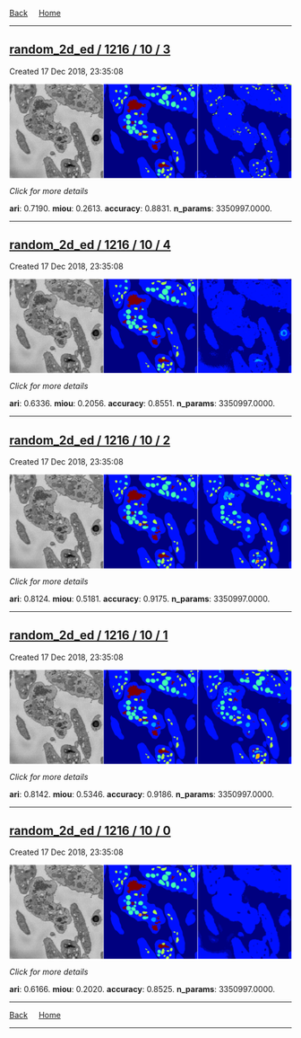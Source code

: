 
[Back](..)&nbsp;&nbsp;&nbsp;&nbsp;&nbsp;[Home](https://leapmanlab.github.io/snapshots)

---

<div class="summary"><a href="3"><h2>random_2d_ed / 1216 / 10 / 3</h2></a><p>Created 17 Dec 2018, 23:35:08
</p><a href="3"><img src="3/media/summary.png" align="center"></a><p>
<i>Click for more details</i>
</p></div>

**ari**: 0.7190. **miou**: 0.2613. **accuracy**: 0.8831. **n_params**: 3350997.0000. 

---

<div class="summary"><a href="4"><h2>random_2d_ed / 1216 / 10 / 4</h2></a><p>Created 17 Dec 2018, 23:35:08
</p><a href="4"><img src="4/media/summary.png" align="center"></a><p>
<i>Click for more details</i>
</p></div>

**ari**: 0.6336. **miou**: 0.2056. **accuracy**: 0.8551. **n_params**: 3350997.0000. 

---

<div class="summary"><a href="2"><h2>random_2d_ed / 1216 / 10 / 2</h2></a><p>Created 17 Dec 2018, 23:35:08
</p><a href="2"><img src="2/media/summary.png" align="center"></a><p>
<i>Click for more details</i>
</p></div>

**ari**: 0.8124. **miou**: 0.5181. **accuracy**: 0.9175. **n_params**: 3350997.0000. 

---

<div class="summary"><a href="1"><h2>random_2d_ed / 1216 / 10 / 1</h2></a><p>Created 17 Dec 2018, 23:35:08
</p><a href="1"><img src="1/media/summary.png" align="center"></a><p>
<i>Click for more details</i>
</p></div>

**ari**: 0.8142. **miou**: 0.5346. **accuracy**: 0.9186. **n_params**: 3350997.0000. 

---

<div class="summary"><a href="0"><h2>random_2d_ed / 1216 / 10 / 0</h2></a><p>Created 17 Dec 2018, 23:35:08
</p><a href="0"><img src="0/media/summary.png" align="center"></a><p>
<i>Click for more details</i>
</p></div>

**ari**: 0.6166. **miou**: 0.2020. **accuracy**: 0.8525. **n_params**: 3350997.0000. 

---

[Back](..)&nbsp;&nbsp;&nbsp;&nbsp;&nbsp;[Home](https://leapmanlab.github.io/snapshots)

---